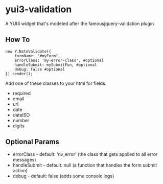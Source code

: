 yui3-validation
===============

A YUI3 widget that's modeled after the famousjquery-validation plugin

How To
------

    new Y.NateValidate({
        formName: "#myForm",
        errorClass: 'my-error-class', #optional
        handleSubmit: mySubmitFun, #optional
        debug: false #optional
    }).render();

Add one of these classes to your html for fields.
* required
* email
* url
* date
* dateISO
* number
* digits

Optional Params
-------
- errorClass - default: 'nv_error' (the class that gets applied to all error messages)
- handleSubmit - default: null  (a function that handles the form submit action)
- debug - default: false (adds some console logs)
